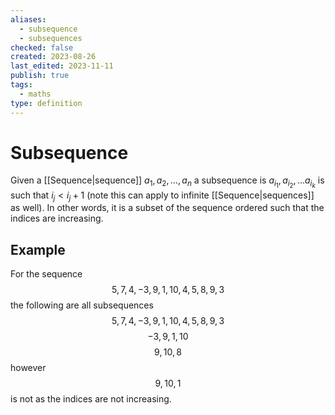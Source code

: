 ```yaml
---
aliases:
  - subsequence
  - subsequences
checked: false
created: 2023-08-26
last_edited: 2023-11-11
publish: true
tags:
  - maths
type: definition
---
```

# Subsequence

Given a [[Sequence|sequence]] $a_1, a_2, \ldots, a_n$ a subsequence is $a_{i_1}, a_{i_2}, \ldots a_{i_k}$ is such that $i_j < i_j + 1$ (note this can apply to infinite [[Sequence|sequences]] as well). In other words, it is a subset of the sequence ordered such that the indices are increasing.

## Example

For the sequence
$$
5, 7, 4, -3, 9, 1, 10, 4, 5, 8, 9, 3
$$
the following are all subsequences
$$
5, 7, 4, -3, 9, 1, 10, 4, 5, 8, 9, 3
$$
$$
-3, 9, 1, 10
$$
$$9, 10, 8$$
however
$$
9, 10, 1
$$
is not as the indices are not increasing.
